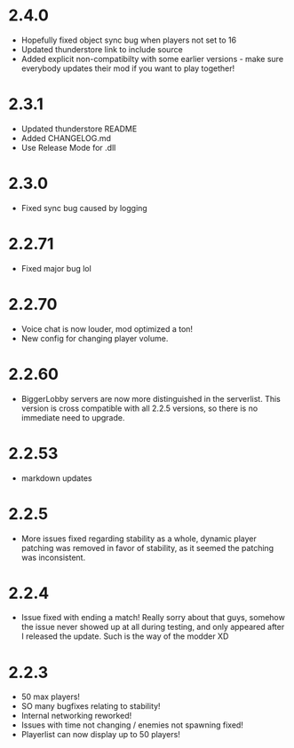 # 2.4.0
+ Hopefully fixed object sync bug when players not set to 16
+ Updated thunderstore link to include source
+ Added explicit non-compatibilty with some earlier versions - make sure everybody updates their mod if you want to play together!
# 2.3.1
+ Updated thunderstore README
+ Added CHANGELOG.md
+ Use Release Mode for .dll
# 2.3.0
+ Fixed sync bug caused by logging
# 2.2.71
+ Fixed major bug lol
# 2.2.70
+ Voice chat is now louder, mod optimized a ton!
+ New config for changing player volume.
# 2.2.60
+ BiggerLobby servers are now more distinguished in the serverlist. This version is cross compatible with all 2.2.5 versions, so there is no immediate need to upgrade.
# 2.2.53
+ markdown updates
# 2.2.5
+ More issues fixed regarding stability as a whole, dynamic player patching was removed in favor of stability, as it seemed the patching was inconsistent.
# 2.2.4
+ Issue fixed with ending a match! Really sorry about that guys, somehow the issue never showed up at all during testing, and only appeared after I released the update. Such is the way of the modder XD
# 2.2.3
+ 50 max players!
+ SO many bugfixes relating to stability!
+ Internal networking reworked!
+ Issues with time not changing / enemies not spawning fixed!
+ Playerlist can now display up to 50 players!
